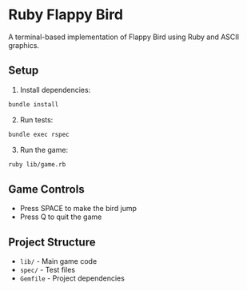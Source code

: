 # Ruby Flappy Bird

A terminal-based implementation of Flappy Bird using Ruby and ASCII graphics.

## Setup

1. Install dependencies:
```bash
bundle install
```

2. Run tests:
```bash
bundle exec rspec
```

3. Run the game:
```bash
ruby lib/game.rb
```

## Game Controls

- Press SPACE to make the bird jump
- Press Q to quit the game

## Project Structure

- `lib/` - Main game code
- `spec/` - Test files
- `Gemfile` - Project dependencies

